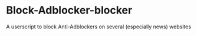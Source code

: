 # Block-Adblocker-blocker
A userscript to block Anti-Adblockers on several (especially news) websites 
